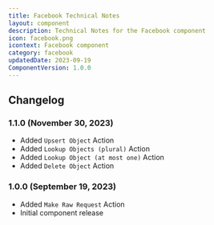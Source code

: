 ```yaml
---
title: Facebook Technical Notes
layout: component
description: Technical Notes for the Facebook component
icon: facebook.png
icontext: Facebook component
category: facebook
updatedDate: 2023-09-19
ComponentVersion: 1.0.0
---
```


## Changelog

### 1.1.0 (November 30, 2023)

* Added `Upsert Object` Action
* Added `Lookup Objects (plural)` Action
* Added `Lookup Object (at most one)` Action
* Added `Delete Object` Action

### 1.0.0 (September 19, 2023)

* Added `Make Raw Request` Action
* Initial component release
